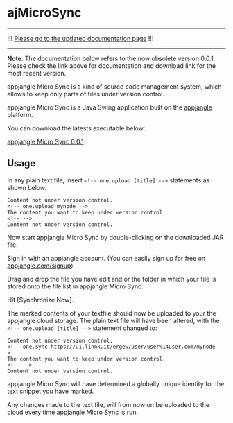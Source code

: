 ajMicroSync
==========


----

!!! [Please go to the updated documentation page](http://u1.linnk.it/qc8sbw/usr/apps/ajFileSync/docs/ajMicroSync.value.html) !!!

----

**Note**: The documentation below refers to the now obsolete version 0.0.1. Please check the link above for documentation and download link for the most recent version.

appjangle Micro Sync is a kind of source code management system, which allows to keep only parts of files under version control.

appjangle Micro Sync is a Java Swing application built on the [appjangle](http://appjangle.com) platform.

You can download the latests executable below:

[appjangle Micro Sync 0.0.1](https://dl.dropbox.com/u/957046/onedb/apps/ajMicroSync-0.0.1-standalone.jar)

## Usage

In any plain text file, insert `<!-- one.upload [title] -->` statements as shown below.

    Content not under version control.
    <!-- one.upload mynode -->
    The content you want to keep under version control.
    <!-- -->
    Content not under version control.
    
Now start appjangle Micro Sync by double-clicking on the downloaded JAR file.

Sign in with an appjangle account. (You can easily sign up for free on [appjangle.com/signup](http://appjangle.com)).

Drag and drop the file you have edit and or the folder in which your file is stored onto the file list in appjangle Micro Sync.

Hit [Synchronize Now].

The marked contents of your textfile should now be uploaded to your the appjangle cloud storage. The plain text file will have been altered, with the `<!-- one.upload [title] -->` statement changed to:

    Content not under version control.
    <!-- one.sync https://u1.linnk.it/ergew/user/user%14user.com/mynode -->
    The content you want to keep under version control.
    <!-- -->
    Content not under version control.
    
appjangle Micro Sync will have determined a globally unique identity for the text snippet you have marked.

Any changes made to the text file, will from now on be uploaded to the cloud every time appjangle Micro Sync is run.